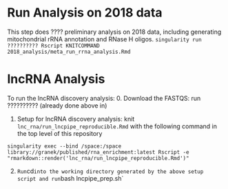 # Run Analysis on 2018 data
  This step does ???? preliminary analysis on 2018 data, including generating mitochondrial rRNA annotation and RNase H oligos.
  `singularity run ?????????? Rscript KNITCOMMAND 2018_analysis/meta_run_rrna_analysis.Rmd`

# lncRNA Analysis
To run the lncRNA discovery analysis:
  0. Download the FASTQS: run ?????????? (already done above in)  
  1. Setup for lncRNA discovery analysis: knit `lnc_rna/run_lncpipe_reproducible.Rmd` with the following command in the top level of this repository
```
singularity exec --bind /space:/space library://granek/published/rna_enrichment:latest Rscript -e "rmarkdown::render('lnc_rna/run_lncpipe_reproducible.Rmd')"
```
  2. `Run`cd` into the working directory generated by the above setup script and run `bash lncpipe_prep.sh`
